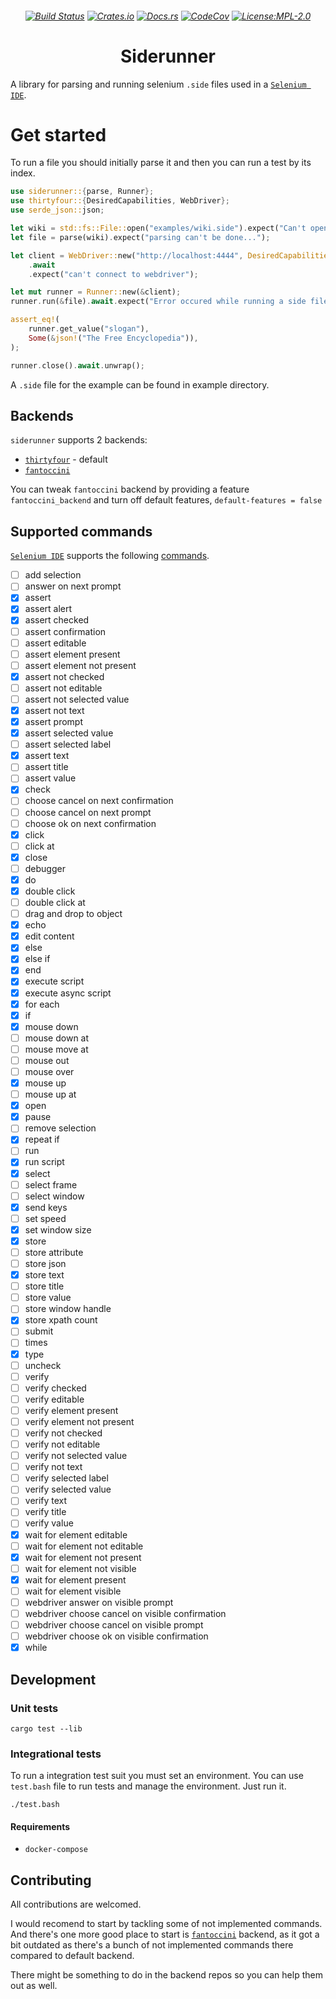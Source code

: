 <h6 align="center">
    
[![Build Status](https://img.shields.io/github/workflow/status/Plato-solutions/siderunner/Continuous%20integration?style=flat-square)](https://github.com/Plato-solutions/siderunner/actions)
[![Crates.io](https://img.shields.io/crates/v/siderunner.svg?style=flat-square)](https://crates.io/crates/siderunner)
[![Docs.rs](https://img.shields.io/badge/docs.rs-siderunner-blue?style=flat-square)](https://docs.rs/siderunner)
[![CodeCov](https://img.shields.io/codecov/c/github/Plato-solutions/siderunner/master?style=flat-square)](https://app.codecov.io/gh/Plato-solutions/siderunner)
[![License:MPL-2.0](https://img.shields.io/badge/License-MPL_2.0-yellow.svg?style=flat-square)](https://opensource.org/licenses/MPL-2.0)
    
</h6>


<h1 align="center">
    Siderunner
</h1>
    
A library for parsing and running selenium `.side` files used in a [`Selenium IDE`].

# Get started

To run a file you should initially parse it and then you can run a test by its index.

```rust
use siderunner::{parse, Runner};
use thirtyfour::{DesiredCapabilities, WebDriver};
use serde_json::json;

let wiki = std::fs::File::open("examples/wiki.side").expect("Can't open a side file");
let file = parse(wiki).expect("parsing can't be done...");

let client = WebDriver::new("http://localhost:4444", DesiredCapabilities::firefox())
    .await
    .expect("can't connect to webdriver");

let mut runner = Runner::new(&client);
runner.run(&file).await.expect("Error occured while running a side file");

assert_eq!(
    runner.get_value("slogan"),
    Some(&json!("The Free Encyclopedia")),
);

runner.close().await.unwrap();
```

A `.side` file for the example can be found in example directory.

## Backends

`siderunner` supports 2 backends:

* [`thirtyfour`] - default
* [`fantoccini`]

You can tweak `fantoccini` backend by providing a feature `fantoccini_backend` and turn off default features, `default-features = false`

## Supported commands

[`Selenium IDE`] supports the following [commands](https://www.selenium.dev/selenium-ide/docs/en/api/commands).

- [ ] add selection
- [ ] answer on next prompt
- [x] assert
- [x] assert alert
- [x] assert checked
- [ ] assert confirmation
- [ ] assert editable
- [ ] assert element present
- [ ] assert element not present
- [x] assert not checked
- [ ] assert not editable
- [ ] assert not selected value
- [x] assert not text
- [x] assert prompt
- [x] assert selected value
- [ ] assert selected label
- [x] assert text
- [ ] assert title
- [ ] assert value
- [x] check
- [ ] choose cancel on next confirmation
- [ ] choose cancel on next prompt
- [ ] choose ok on next confirmation
- [x] click
- [ ] click at
- [x] close
- [ ] debugger
- [x] do
- [x] double click
- [ ] double click at
- [ ] drag and drop to object
- [x] echo
- [x] edit content
- [x] else
- [x] else if
- [x] end
- [x] execute script
- [x] execute async script
- [x] for each
- [x] if
- [x] mouse down
- [ ] mouse down at
- [ ] mouse move at
- [ ] mouse out
- [ ] mouse over
- [x] mouse up
- [ ] mouse up at
- [x] open
- [x] pause
- [ ] remove selection
- [x] repeat if
- [ ] run
- [x] run script
- [x] select
- [ ] select frame
- [ ] select window
- [x] send keys
- [ ] set speed
- [x] set window size
- [x] store
- [ ] store attribute
- [ ] store json
- [x] store text
- [ ] store title
- [ ] store value
- [ ] store window handle
- [x] store xpath count
- [ ] submit
- [ ] times
- [x] type
- [ ] uncheck
- [ ] verify
- [ ] verify checked
- [ ] verify editable
- [ ] verify element present
- [ ] verify element not present
- [ ] verify not checked
- [ ] verify not editable
- [ ] verify not selected value
- [ ] verify not text
- [ ] verify selected label
- [ ] verify selected value
- [ ] verify text
- [ ] verify title
- [ ] verify value
- [x] wait for element editable
- [ ] wait for element not editable
- [x] wait for element not present
- [ ] wait for element not visible
- [x] wait for element present
- [ ] wait for element visible
- [ ] webdriver answer on visible prompt
- [ ] webdriver choose cancel on visible confirmation
- [ ] webdriver choose cancel on visible prompt
- [ ] webdriver choose ok on visible confirmation
- [x] while

## Development

### Unit tests

```
cargo test --lib
```

### Integrational tests

To run a integration test suit you must set an environment.
You can use `test.bash` file to run tests and manage the environment.
Just run it.

```
./test.bash
```

#### Requirements

* `docker-compose`

## Contributing

All contributions are welcomed.

I would recomend to start by tackling some of not implemented commands. And there's one more good place to start is [`fantoccini`] backend, as it got a bit outdated as there's a bunch of not implemented commands there compared to default backend.

There might be something to do in the backend repos so you can help them out as well.

[`Selenium IDE`]: https://www.selenium.dev/selenium-ide/
[`thirtyfour`]: https://github.com/stevepryde/thirtyfour
[`fantoccini`]: https://github.com/jonhoo/fantoccini
